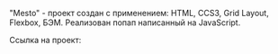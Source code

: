 "Mesto" - проект создан с применением: HTML, CCS3, Grid Layout, Flexbox, БЭМ. Реализован попап написанный на JavaScript.

Ссылка на проект: 